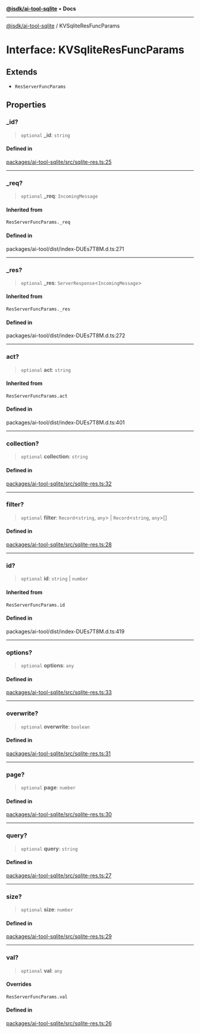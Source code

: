 [**@isdk/ai-tool-sqlite**](../README.md) • **Docs**

***

[@isdk/ai-tool-sqlite](../globals.md) / KVSqliteResFuncParams

# Interface: KVSqliteResFuncParams

## Extends

- `ResServerFuncParams`

## Properties

### \_id?

> `optional` **\_id**: `string`

#### Defined in

[packages/ai-tool-sqlite/src/sqlite-res.ts:25](https://github.com/isdk/ai-tool-sqlite.js/blob/9fe2c10603e7d4edf9338798a309c4c793b97975/src/sqlite-res.ts#L25)

***

### \_req?

> `optional` **\_req**: `IncomingMessage`

#### Inherited from

`ResServerFuncParams._req`

#### Defined in

packages/ai-tool/dist/index-DUEs7T8M.d.ts:271

***

### \_res?

> `optional` **\_res**: `ServerResponse`\<`IncomingMessage`\>

#### Inherited from

`ResServerFuncParams._res`

#### Defined in

packages/ai-tool/dist/index-DUEs7T8M.d.ts:272

***

### act?

> `optional` **act**: `string`

#### Inherited from

`ResServerFuncParams.act`

#### Defined in

packages/ai-tool/dist/index-DUEs7T8M.d.ts:401

***

### collection?

> `optional` **collection**: `string`

#### Defined in

[packages/ai-tool-sqlite/src/sqlite-res.ts:32](https://github.com/isdk/ai-tool-sqlite.js/blob/9fe2c10603e7d4edf9338798a309c4c793b97975/src/sqlite-res.ts#L32)

***

### filter?

> `optional` **filter**: `Record`\<`string`, `any`\> \| `Record`\<`string`, `any`\>[]

#### Defined in

[packages/ai-tool-sqlite/src/sqlite-res.ts:28](https://github.com/isdk/ai-tool-sqlite.js/blob/9fe2c10603e7d4edf9338798a309c4c793b97975/src/sqlite-res.ts#L28)

***

### id?

> `optional` **id**: `string` \| `number`

#### Inherited from

`ResServerFuncParams.id`

#### Defined in

packages/ai-tool/dist/index-DUEs7T8M.d.ts:419

***

### options?

> `optional` **options**: `any`

#### Defined in

[packages/ai-tool-sqlite/src/sqlite-res.ts:33](https://github.com/isdk/ai-tool-sqlite.js/blob/9fe2c10603e7d4edf9338798a309c4c793b97975/src/sqlite-res.ts#L33)

***

### overwrite?

> `optional` **overwrite**: `boolean`

#### Defined in

[packages/ai-tool-sqlite/src/sqlite-res.ts:31](https://github.com/isdk/ai-tool-sqlite.js/blob/9fe2c10603e7d4edf9338798a309c4c793b97975/src/sqlite-res.ts#L31)

***

### page?

> `optional` **page**: `number`

#### Defined in

[packages/ai-tool-sqlite/src/sqlite-res.ts:30](https://github.com/isdk/ai-tool-sqlite.js/blob/9fe2c10603e7d4edf9338798a309c4c793b97975/src/sqlite-res.ts#L30)

***

### query?

> `optional` **query**: `string`

#### Defined in

[packages/ai-tool-sqlite/src/sqlite-res.ts:27](https://github.com/isdk/ai-tool-sqlite.js/blob/9fe2c10603e7d4edf9338798a309c4c793b97975/src/sqlite-res.ts#L27)

***

### size?

> `optional` **size**: `number`

#### Defined in

[packages/ai-tool-sqlite/src/sqlite-res.ts:29](https://github.com/isdk/ai-tool-sqlite.js/blob/9fe2c10603e7d4edf9338798a309c4c793b97975/src/sqlite-res.ts#L29)

***

### val?

> `optional` **val**: `any`

#### Overrides

`ResServerFuncParams.val`

#### Defined in

[packages/ai-tool-sqlite/src/sqlite-res.ts:26](https://github.com/isdk/ai-tool-sqlite.js/blob/9fe2c10603e7d4edf9338798a309c4c793b97975/src/sqlite-res.ts#L26)
